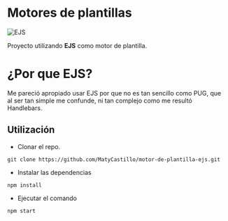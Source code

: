 # Motores de plantillas

![EJS](https://cdn.codeforgeek.com/wp-content/uploads/2021/07/ejs_template_engine_in_nodejs.png)

Proyecto utilizando **EJS** como motor de plantilla.

# ¿Por que EJS?

Me pareció apropiado usar EJS por que no es tan sencillo como PUG, que al ser tan simple me confunde, ni tan complejo como me resultó Handlebars.

## Utilización

- Clonar el repo.

```
git clone https://github.com/MatyCastillo/motor-de-plantilla-ejs.git
```

- Instalar las dependencias

```
npm install 
```

- Ejecutar el comando

```
npm start
```
